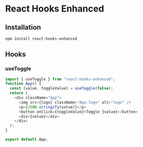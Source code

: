 # React Hooks Enhanced

## Installation

```sh
npm install react-hooks-enhanced
```

## Hooks

### useToggle

```js
import { useToggle } from "react-hooks-enhanced";
function App() {
  const [value, toggleValue] = useToggle(false);
  return (
    <div className="App">
      <img src={logo} className="App-logo" alt="logo" />
      <p>{JSON.stringify(value)}</p>
      <button onClick={toggleValue}>Toggle {value}</button>
      <div>{value}</div>
    </div>
  );
}

export default App;
```
